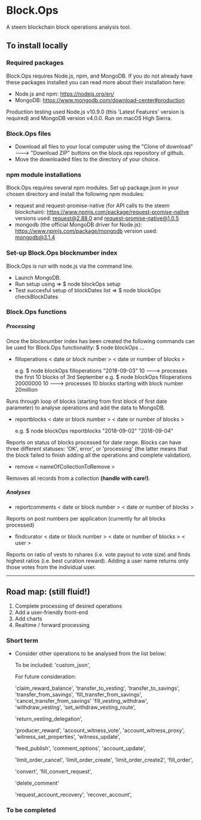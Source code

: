 # Block.Ops
A steem blockchain block operations analysis tool.

## To install locally

### Required packages
Block.Ops requires Node.js, npm, and MongoDB. If you do not already have these packages installed you can read more about their installation here:
* Node.js and npm: https://nodejs.org/en/
* MongoDB: https://www.mongodb.com/download-center#production

Production testing used Node.js v10.9.0 (this 'Latest Features' version is required) and MongoDB version v4.0.0. Run on macOS High Sierra.

### Block.Ops files
* Download all files to your local computer using the "Clone of download" ---> "Download ZIP" buttons on the block.ops repository of github. 
* Move the downloaded files to the directory of your choice.

### npm module installations
Block.Ops requires several npm modules. Set up package.json in your chosen directory and install the following npm modules: 
* request and request-promise-native (for API calls to the steem blockchain): 
https://www.npmjs.com/package/request-promise-native
versions used: request@2.88.0 and request-promise-native@1.0.5
* mongodb (the official MongoDB driver for Node.js):
https://www.npmjs.com/package/mongodb
version used: mongodb@3.1.4

### Set-up Block.Ops blocknumber index
Block.Ops is run with node.js via the command line. 
* Launch MongoDB.
* Run setup using => $ node blockOps setup
* Test succesful setup of blockDates list => $ node blockOps checkBlockDates

### Block.Ops functions

##### Processing

Once the blocknumber index has been created the following commands can be used for Block.Ops functionality:
$ node blockOps ...

* filloperations < date or block number > < date or number of blocks > 

  e.g. $ node blockOps filloperations "2018-09-03" 10   --->   processes the first 10 blocks of 3rd September
  e.g. $ node blockOps filloperations 20000000 10   --->   processes 10 blocks starting with block number 20million
  
Runs through loop of blocks (starting from first block of first date parameter) to analyse operations and add the data to MongoDB.
  
* reportblocks < date or block number > < date or number of blocks > 
  
  e.g. $ node blockOps reportblocks "2018-09-02" "2018-09-04"
  
Reports on status of blocks processed for date range. Blocks can have three different statuses: 'OK', error', or 'processing' (the latter means that the block failed to finish adding all the operations and complete validation).

* remove < nameOfCollectionToRemove >
  
Removes all records from a collection **(handle with care!)**.


##### Analyses

* reportcomments < date or block number > < date or number of blocks >  
  
Reports on post numbers per application (currently for all blocks processed)
  
* findcurator < date or block number > < date or number of blocks > < user >
  
Reports on ratio of vests to rshares (i.e. vote payout to vote size) and finds highest ratios (i.e. best curation reward).
Adding a user name returns only those votes from the individual user.

----------------------------------------------

## Road map: (still fluid!)

1) Complete processing of desired operations
2) Add a user-friendly front-end
3) Add charts
4) Realtime / forward processing


### Short term
* Consider other operations to be analysed from the list below:
  
  To be included:
  'custom_json',
  
  For future consideration:
 
  'claim_reward_balance',
  'transfer_to_vesting',
  'transfer_to_savings',
  'transfer_from_savings',
  'fill_transfer_from_savings',
  'cancel_transfer_from_savings'
  'fill_vesting_withdraw',
  'withdraw_vesting',
  'set_withdraw_vesting_route',
  
   'return_vesting_delegation',
  
  'producer_reward',
  'account_witness_vote',
  'account_witness_proxy',
  'witness_set_properties',
  'witness_update',
  
  'feed_publish',
  'comment_options',
  'account_update',
  
  'limit_order_cancel',
  'limit_order_create',
  'limit_order_create2',
  'fill_order',
  
  'convert',
  'fill_convert_request',
  
  'delete_comment'
  
  'request_account_recovery',
  'recover_account',
  
   
  

### To be completed
